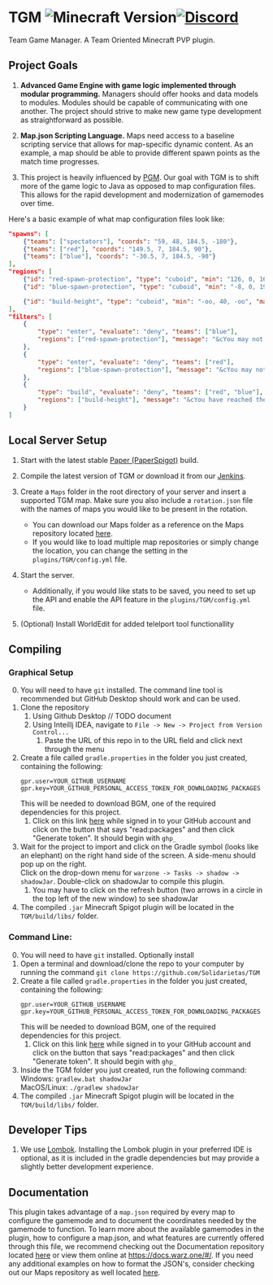 # TGM ![Minecraft Version](https://img.shields.io/badge/supports%20MC%20version-1.21-brightgreen.svg)[![Discord](https://img.shields.io/badge/chat-on%20discord-blue.svg)](https://discord.gg/pRUb8taykv)
Team Game Manager. A Team Oriented Minecraft PVP plugin.

## Project Goals

1. **Advanced Game Engine with game logic implemented through modular programming.** 
Managers should offer hooks and data models to modules. 
Modules should be capable of communicating with one another.
The project should strive to make new game type development as straightforward as possible.

2. **Map.json Scripting Language.**
Maps need access to a baseline scripting service that allows for map-specific dynamic content.
As an example, a map should be able to provide different spawn points as the match time progresses.

3. This project is heavily influenced by [PGM](https://github.com/OvercastNetwork/ProjectAres). Our goal with TGM is to shift more of the game logic to Java as opposed to map configuration files. This allows for the rapid development and modernization of gamemodes over time. 

Here's a basic example of what map configuration files look like:
```json
"spawns": [
    {"teams": ["spectators"], "coords": "59, 48, 184.5, -180"},
    {"teams": ["red"], "coords": "149.5, 7, 184.5, 90"},
    {"teams": ["blue"], "coords": "-30.5, 7, 184.5, -90"}
],
"regions": [
    {"id": "red-spawn-protection", "type": "cuboid", "min": "126, 0, 168", "max": "152, oo, 199"},
    {"id": "blue-spawn-protection", "type": "cuboid", "min": "-8, 0, 198", "max": "-34, oo, 167"},

    {"id": "build-height", "type": "cuboid", "min": "-oo, 40, -oo", "max": "oo, oo, oo"}
],
"filters": [
    {
        "type": "enter", "evaluate": "deny", "teams": ["blue"],
        "regions": ["red-spawn-protection"], "message": "&cYou may not enter this region."
    },
    {
        "type": "enter", "evaluate": "deny", "teams": ["red"],
        "regions": ["blue-spawn-protection"], "message": "&cYou may not enter this region."
    },
    {
        "type": "build", "evaluate": "deny", "teams": ["red", "blue"],
        "regions": ["build-height"], "message": "&cYou have reached the max build height."
    }
]
```
  
  
## Local Server Setup
 
1. Start with the latest stable [Paper (PaperSpigot)](https://papermc.io/downloads) build. 

2. Compile the latest version of TGM or download it from our [Jenkins](https://jenkins.bennydoesstuff.me/job/TGM/).
 
3. Create a `Maps` folder in the root directory of your server and insert a supported TGM map. Make sure you also include a `rotation.json` file with the names of maps you would like to be present in the rotation.
    - You can download our Maps folder as a reference on the Maps repository located [here](https://github.com/pvparcade/Maps).
    - If you would like to load multiple map repositories or simply change the location, you can change the setting in the `plugins/TGM/config.yml` file.
 
4. Start the server. 
   - Additionally, if you would like stats to be saved, you need to set up the API and enable the API feature in the `plugins/TGM/config.yml` file.

5. (Optional) Install WorldEdit for added telelport tool functionallity

## Compiling
### Graphical Setup
0. You will need to have `git` installed. The command line tool is recommended but GitHub Desktop should work and can be used.
1. Clone the repository
   1. Using Github Desktop // TODO document
   2. Using Inteillj IDEA, navigate to  `File -> New -> Project from Version Control...`
      1. Paste the URL of this repo in to the URL field and click next through the menu
2. Create a file called `gradle.properties` in the folder you just created, containing the following:
   ```
   gpr.user=YOUR_GITHUB_USERNAME
   gpr.key=YOUR_GITHUB_PERSONAL_ACCESS_TOKEN_FOR_DOWNLOADING_PACKAGES
   ```
   This will be needed to download BGM, one of the required dependencies for this project.
   1. Click on this link [here](https://github.com/settings/tokens/new) while signed in to your GitHub account and click on the button that says "read:packages" and then click "Generate token". It should begin with `ghp_`
3. Wait for the project to import and click on the Gradle symbol (looks like an elephant) on the right hand side of the screen. A side-menu should pop up on the right.\
  Click on the drop-down menu for `warzone -> Tasks -> shadow -> shadowJar`. Double-click on shadowJar to compile this plugin. 
   1. You may have to click on the refresh button (two arrows in a circle in the top left of the new window) to see shadowJar
4. The compiled `.jar` Minecraft Spigot plugin will be located in the `TGM/build/libs/` folder.
### Command Line:
0. You will need to have `git` installed. Optionally install
1. Open a terminal and download/clone the repo to your computer by running the command `git clone https://github.com/Solidarietas/TGM`
2. Create a file called `gradle.properties` in the folder you just created, containing the following:
   ```
   gpr.user=YOUR_GITHUB_USERNAME
   gpr.key=YOUR_GITHUB_PERSONAL_ACCESS_TOKEN_FOR_DOWNLOADING_PACKAGES
   ```
   This will be needed to download BGM, one of the required dependencies for this project.
   1. Click on this link [here](https://github.com/settings/tokens/new) while signed in to your GitHub account and click on the button that says "read:packages" and then click "Generate token". It should begin with `ghp_`
3. Inside the TGM folder you just created, run the following command: \
   Windows: `gradlew.bat shadowJar`\
   MacOS/Linux: `./gradlew shadowJar`
4. The compiled `.jar` Minecraft Spigot plugin will be located in the `TGM/build/libs/` folder.

## Developer Tips

1. We use [Lombok](https://projectlombok.org/). Installing the Lombok plugin in your preferred IDE is optional, as it is included in the gradle dependencies but may provide a slightly better development experience.

## Documentation

This plugin takes advantage of a ``map.json`` required by every map to configure the gamemode and to document the coordinates needed by the gamemode to function.  To learn more about the available gamemodes in the plugin, how to configure a map.json, and what features are currently offered through this file, we recommend checking out the Documentation repository located [here](https://github.com/Warzone/Docs) or view them online at https://docs.warz.one/#/. If you need any additional examples on how to format the JSON's, consider checking out our Maps repository as well located [here](https://github.com/pvparcade/Maps).
